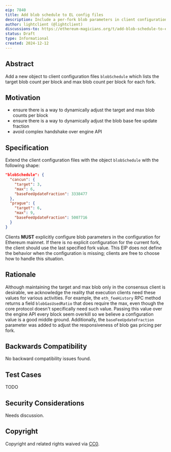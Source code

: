 ```yaml
---
eip: 7840
title: Add blob schedule to EL config files
description: Include a per-fork blob parameters in client configuration files
author: lightclient (@lightclient)
discussions-to: https://ethereum-magicians.org/t/add-blob-schedule-to-execution-client-configuration-files/22182
status: Draft
type: Informational
created: 2024-12-12
---
```



## Abstract

Add a new object to client configuration files `blobSchedule` which lists the
target blob count per block and max blob count per block for each fork.

## Motivation

- ensure there is a way to dynamically adjust the target and max blob counts per
  block
- ensure there is a way to dynamically adjust the blob base fee update fraction
- avoid complex handshake over engine API

## Specification

Extend the client configuration files with the object `blobSchedule` with the
following shape:

```json
"blobSchedule": {
  "cancun": {
    "target": 3,
    "max": 6,
    "baseFeeUpdateFraction": 3338477
  },
  "prague": {
    "target": 6,
    "max": 9,
    "baseFeeUpdateFraction": 5007716
  }
}
```
Clients **MUST** explicitly configure blob parameters in the configuration for Ethereum mainnet.
If there is no explicit configuration for the current fork, the client should use the last specified fork value.
This EIP does not define the behavior when the configuration is missing; clients are free to choose how to handle this situation.

## Rationale

Although maintaining the target and max blob only in the consensus client is
desirable, we acknowledge the reality that execution clients need these values
for various activities. For example, the `eth_feeHistory` RPC method returns a
field `blobGasUsedRatio` that does require the max, even though the core
protocol doesn't specifically need such value. Passing this value over the
engine API every block seem overkill so we believe a configuration value is a
good middle ground. Additionally, the `baseFeeUpdateFraction` parameter was added to adjust the responsiveness of blob gas pricing per fork.

## Backwards Compatibility

No backward compatibility issues found.

## Test Cases

TODO

## Security Considerations

Needs discussion.

## Copyright

Copyright and related rights waived via [CC0](../LICENSE.md).
